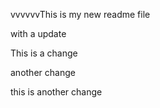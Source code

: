 vvvvvvThis is my new readme file

with a update

This is a change

another change

this is another change
